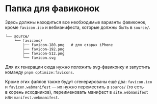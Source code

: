 # Папка для фавиконок

Здесь должны находиться все необходимые варианты фавиконок, кроме `favicon.ico` и вебманифеста, которые должны быть в `source/`.

```shell
└── source/
	└── favicons/
		├── favicon-180.png   # для старых iPhone
		├── favicon-192.png
		├── favicon-512.png
		└── favicon.svg
```

Для их генерации сюда нужно положить svg-фавиконку и запустить команду `pnpm optimize:favicons`.

Кроме этих файлов также будут сгенерированы ещё два: `favicon.ico` и `favicon.webmanifest` — их нужно переместить в `source/` (то есть в корень исходников), переименовать манифест в `site.webmanifest` или `manifest.webmanifest`.
